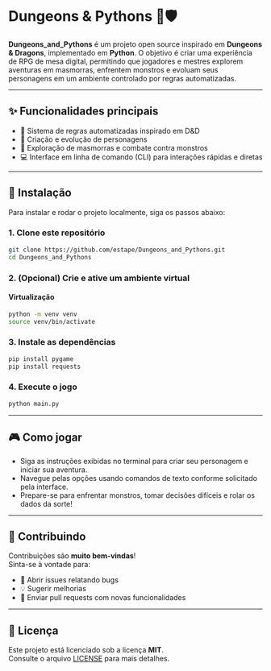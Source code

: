 # Dungeons & Pythons 🐍🛡️

**Dungeons_and_Pythons** é um projeto open source inspirado em **Dungeons & Dragons**, implementado em **Python**. O objetivo é criar uma experiência de RPG de mesa digital, permitindo que jogadores e mestres explorem aventuras em masmorras, enfrentem monstros e evoluam seus personagens em um ambiente controlado por regras automatizadas.

---

## ✨ Funcionalidades principais

- 📜 Sistema de regras automatizadas inspirado em D&D  
- 🧝 Criação e evolução de personagens  
- 🐉 Exploração de masmorras e combate contra monstros  
- 💻 Interface em linha de comando (CLI) para interações rápidas e diretas  

---

## 🚀 Instalação

Para instalar e rodar o projeto localmente, siga os passos abaixo:

### 1. Clone este repositório

```bash
git clone https://github.com/estape/Dungeons_and_Pythons.git
cd Dungeons_and_Pythons
```

### 2. (Opcional) Crie e ative um ambiente virtual

#### Virtualização
```bash
python -m venv venv
source venv/bin/activate
```

### 3. Instale as dependências

```bash
pip install pygame
pip install requests
```

### 4. Execute o jogo

```bash
python main.py
```

---

## 🎮 Como jogar

- Siga as instruções exibidas no terminal para criar seu personagem e iniciar sua aventura.
- Navegue pelas opções usando comandos de texto conforme solicitado pela interface.
- Prepare-se para enfrentar monstros, tomar decisões difíceis e rolar os dados da sorte!

---

## 🤝 Contribuindo

Contribuições são **muito bem-vindas**!  
Sinta-se à vontade para:

- 🐞 Abrir issues relatando bugs  
- 💡 Sugerir melhorias  
- 🔧 Enviar pull requests com novas funcionalidades  

---

## 📄 Licença

Este projeto está licenciado sob a licença **MIT**.  
Consulte o arquivo [LICENSE](./LICENSE) para mais detalhes.
